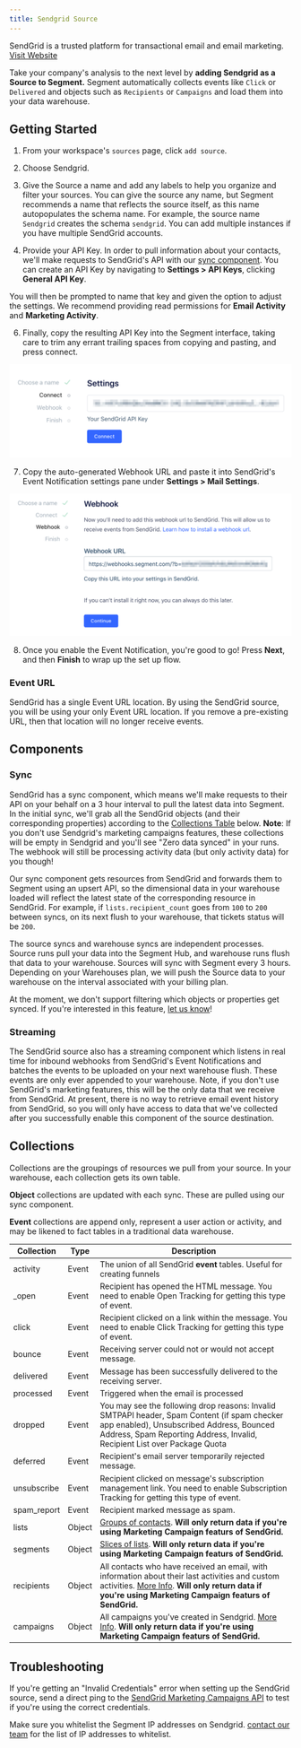 ```yaml
---
title: Sendgrid Source
---
```

SendGrid is a trusted platform for transactional email and email marketing. [Visit Website](http://sendgrid.com)

Take your company's analysis to the next level by **adding Sendgrid as a Source to Segment.** Segment automatically  collects events like `Click` or `Delivered` and objects such as `Recipients` or `Campaigns` and load them into your data warehouse. 

## Getting Started

1. From your workspace's `sources` page, click `add source`.

2. Choose Sendgrid.

3. Give the Source a name and add any labels to help you organize and filter your sources. You can give the source any name, but Segment recommends a name that reflects the source itself, as this name autopopulates the schema name. For example, the source name  `Sendgrid` creates the schema `sendgrid`. You can add multiple instances if you have multiple SendGrid accounts.

4. Provide your API Key.  In order to pull information about your contacts, we'll make requests to SendGrid's API with our [sync component](#sync).  You can create an API Key by navigating to **Settings > API Keys**, clicking **General API Key**.

  You will then be prompted to name that key and given the option to adjust the settings.  We recommend providing read permissions for **Email Activity** and **Marketing Activity**.

6. Finally, copy the resulting API Key into the Segment interface, taking care to trim any errant trailing spaces from copying and pasting, and press connect.

  ![](images/601347_Key.png)

7. Copy the auto-generated Webhook URL and paste it into SendGrid's Event Notification settings pane under **Settings > Mail Settings**.

  ![](images/694785_Webhook.png)

8. Once you enable the Event Notification, you're good to go! Press **Next**, and then **Finish** to wrap up the set up flow.

### Event URL

SendGrid has a single Event URL location. By using the SendGrid source, you will be using your only Event URL location. If you remove a pre-existing URL, then that location will no longer receive events.

## Components

### Sync

SendGrid has a sync component, which means we'll make requests to their API on your behalf on a 3 hour interval to pull the latest data into Segment. In the initial sync, we'll grab all the SendGrid objects (and their corresponding properties) according to the [Collections Table](#collections) below. **Note**: If you don't use Sendgrid's marketing campaigns features, these collections will be empty in Sendgrid and you'll see "Zero data synced" in your runs. The webhook will still be processing activity data (but only activity data) for you though!

Our sync component gets resources from SendGrid and forwards them to Segment using an upsert API, so the dimensional data in your warehouse loaded will reflect the latest state of the corresponding resource in SendGrid.  For example, if `lists.recipient_count` goes from `100` to `200` between syncs, on its next flush to your warehouse, that tickets status will be  `200`.

The source syncs and warehouse syncs are independent processes. Source runs pull your data into the Segment Hub, and warehouse runs flush that data to your warehouse. Sources will sync with Segment every 3 hours. Depending on your Warehouses plan, we will push the Source data to your warehouse on the interval associated with your billing plan.

At the moment, we don't support filtering which objects or properties get synced. If you're interested in this feature, [let us know](https://segment.com/help/contact/)!


### Streaming

The SendGrid source also has a streaming component which listens in real time for inbound webhooks from SendGrid's Event Notifications and batches the events to be uploaded on your next warehouse flush. These events are only ever appended to your warehouse. Note, if you don't use SendGrid's marketing features, this will be the only data that we receive from SendGrid. At present, there is no way to retrieve email event history from SendGrid, so you will only have access to data that we've collected after you successfully enable this component of the source destination.


## Collections

Collections are the groupings of resources we pull from your source. In your warehouse, each collection gets its own table.

**Object** collections are updated with each sync. These are pulled using our sync component.

**Event** collections are append only, represent a user action or activity, and may be likened to fact tables in a traditional data warehouse.


|  Collection | Type | Description |
|  ------ | ------ | ------ |
|  activity | Event | The union of all SendGrid **event** tables. Useful for creating funnels |
|  _open | Event | Recipient has opened the HTML message. You need to enable Open Tracking for getting this type of event. |
|  click | Event | Recipient clicked on a link within the message. You need to enable Click Tracking for getting this type of event. |
|  bounce | Event | Receiving server could not or would not accept message. |
|  delivered | Event | Message has been successfully delivered to the receiving server. |
|  processed | Event | Triggered when the email is processed |
|  dropped | Event | You may see the following drop reasons: Invalid SMTPAPI header, Spam Content (if spam checker app enabled), Unsubscribed Address, Bounced Address, Spam Reporting Address, Invalid, Recipient List over Package Quota |
|  deferred | Event | Recipient's email server temporarily rejected message. |
|  unsubscribe | Event | Recipient clicked on message's subscription management link. You need to enable Subscription Tracking for getting this type of event. |
|  spam_report | Event | Recipient marked message as spam. |
|  lists | Object | [Groups of contacts](https://sendgrid.com/docs/API_Reference/Web_API_v3/Marketing_Campaigns/contactdb.html). **Will only return data if you're using Marketing Campaign featurs of SendGrid.** |
|  segments | Object | [Slices of lists](https://sendgrid.com/docs/API_Reference/Web_API_v3/Marketing_Campaigns/contactdb.html). **Will only return data if you're using Marketing Campaign featurs of SendGrid.** |
|  recipients | Object | All contacts who have received an email, with information about their last activities and custom activities. [More Info](https://sendgrid.com/docs/API_Reference/Web_API_v3/Marketing_Campaigns/contactdb.html).  **Will only return data if you're using Marketing Campaign featurs of SendGrid.** |
|  campaigns | Object | All campaigns you've created in Sendgrid. [More Info](https://sendgrid.com/docs/API_Reference/Web_API_v3/Marketing_Campaigns/campaigns.html).  **Will only return data if you're using Marketing Campaign featurs of SendGrid.** |

## Troubleshooting 

If you're getting an "Invalid Credentials" error when setting up the SendGrid source, send a direct ping to the [SendGrid Marketing Campaigns API](https://sendgrid.com/docs/API_Reference/Web_API_v3/Marketing_Campaigns/campaigns.html) to test if you're using the correct credentials.

Make sure you whitelist the Segment IP addresses on Sendgrid. [contact our team](https://segment.com/help/contact/) for the list of IP addresses to whitelist.
